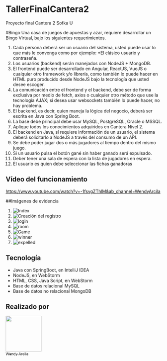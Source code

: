# TallerFinalCantera2
Proyecto final Cantera 2 Sofka U

#Bingo
Una casa de juegos de apuestas y azar, requiere desarrollar un Bingo Virtual, bajo los siguientes requerimientos.

1. Cada persona deberá ser un usuario del sistema, usted puede usar lo que más le convenga como por ejemplo:
    *El clásico usuario y contraseña.
2. Los usuarios (backend) serán manejados con NodeJS + MongoDB.
3. El frontend puede ser desarrollado en Angular, ReactJS, VueJS o cualquier otro framework y/o librería, como también lo puede hacer en HTML puro producido desde NodeJS bajo la tecnología que usted desee escoger.
4. La comunicación entre el frontend y el backend, debe ser de forma exclusiva por medio de fetch, axios o cualquier otro método que use la tecnología AJAX; si desea usar websockets también lo puede hacer, no hay problema.
5. El backend, es decir, quien maneja la lógica del negocio, deberá ser escrita en Java con Spring Boot.
6. La base debe principal debe usar MySQL, PostgreSQL, Oracle o MSSQL.
7. Aplique todos los conocimientos adquiridos en Cantera Nivel 2.
8. El backend en Java, sí requiere información de un usuario, el sistema deberá solicitarlo a NodeJS a través del consumo de un API.
9. Se debe poder jugar dos o más jugadores al tiempo dentro del mismo juego.
10. Si un usuario pulsa el botón gané sin haber ganado será expulsado. 
11. Deber tener una sala de espera con la lista de jugadores en espera.
12. El usuario es quien debe seleccionar las fichas ganadoras 

## Vídeo del funcionamiento 
https://www.youtube.com/watch?v=-1fsvgZThlM&ab_channel=WendyArcila

##Imágenes de evidencia
 1. ![Index](https://github.com/WendyArcila/TallerFInalCantera2/blob/master/img/index.jpg)
 2. ![Creación del registro](https://github.com/WendyArcila/TallerFInalCantera2/blob/master/img/register.jpg)
 3. ![login](https://github.com/WendyArcila/TallerFInalCantera2/blob/master/img/login.jpg)
 4. ![room]()
 5. ![Game](https://github.com/WendyArcila/TallerFInalCantera2/blob/master/img/game.jpg)
 6. ![winner](https://github.com/WendyArcila/TallerFInalCantera2/blob/master/img/winner.jpg)
 7. ![expelled](https://github.com/WendyArcila/TallerFInalCantera2/blob/master/img/expelled.jpg)

## Tecnología
 * Java con SpringBoot, en IntelliJ IDEA
 * NodeJS, en WebStorm
 * HTML, CSS, Java Script, en WebStorm
 * Base de datos relacional MySQL
 * Base de datos no relacional MongoDB
 
## Realizado por
 [<img src="https://avatars.githubusercontent.com/u/108354837?s=400&u=ed042c73c404e96b9f572d3530fc8abf7906d867&v=4" width=115><br><sub>Wendy Arcila</sub>](https://github.com/WendyArcila)
